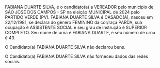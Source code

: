FABIANA DUARTE SILVA, é o candidato(a) a VEREADOR pelo município de SÃO JOSÉ DOS CAMPOS - SP na eleição MUNICIPAL de 2024 pelo PARTIDO VERDE (PV). FABIANA DUARTE SILVA é CASADO(A), nasceu em 22/12/1981, se declara do gênero FEMININO da cor/raça PARDA, sua ocupação é ASSISTENTE SOCIAL e seu grau de instrução é SUPERIOR COMPLETO. Seu nome de urna é FABIANA DUARTE, e seu número de urna é 43.

O Candidato(a) FABIANA DUARTE SILVA não declarou bens.


O Candidato(a) FABIANA DUARTE SILVA não forneceu dados das redes sociais.